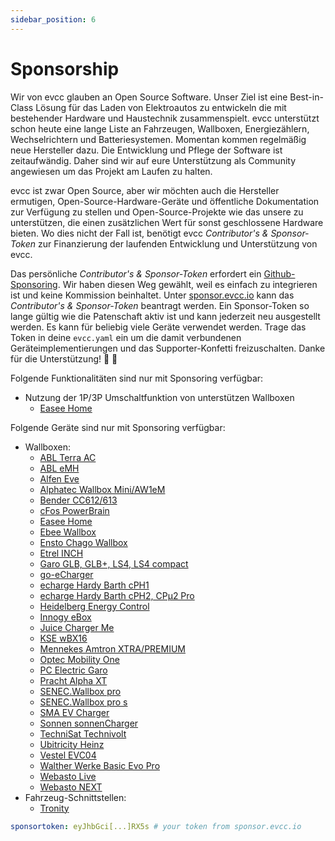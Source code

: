 ```yaml
---
sidebar_position: 6
---
```


# Sponsorship

Wir von evcc glauben an Open Source Software. Unser Ziel ist eine Best-in-Class Lösung für das Laden von Elektroautos zu entwickeln die mit bestehender Hardware und Haustechnik zusammenspielt. evcc unterstützt schon heute eine lange Liste an Fahrzeugen, Wallboxen, Energiezählern, Wechselrichtern und Batteriesystemen. Momentan kommen regelmäßig neue Hersteller dazu. Die Entwicklung und Pflege der Software ist zeitaufwändig. Daher sind wir auf eure Unterstützung als Community angewiesen um das Projekt am Laufen zu halten.

evcc ist zwar Open Source, aber wir möchten auch die Hersteller ermutigen, Open-Source-Hardware-Geräte und öffentliche Dokumentation zur Verfügung zu stellen und Open-Source-Projekte wie das unsere zu unterstützen, die einen zusätzlichen Wert für sonst geschlossene Hardware bieten. Wo dies nicht der Fall ist, benötigt evcc _Contributor's & Sponsor-Token_ zur Finanzierung der laufenden Entwicklung und Unterstützung von evcc.

Das persönliche _Contributor's & Sponsor-Token_ erfordert ein [Github-Sponsoring](https://github.com/sponsors/evcc-io). Wir haben diesen Weg gewählt, weil es einfach zu integrieren ist und keine Kommission beinhaltet. Unter [sponsor.evcc.io](https://sponsor.evcc.io) kann das _Contributor's & Sponsor-Token_ beantragt werden. Ein Sponsor-Token so lange gültig wie die Patenschaft aktiv ist und kann jederzeit neu ausgestellt werden. Es kann für beliebig viele Geräte verwendet werden. Trage das Token in deine `evcc.yaml` ein um die damit verbundenen Geräteimplementierungen und das Supporter-Konfetti freizuschalten. Danke für die Unterstützung! 💚 🎉

Folgende Funktionalitäten sind nur mit Sponsoring verfügbar:

- Nutzung der 1P/3P Umschaltfunktion von unterstützen Wallboxen
  - [Easee Home](/docs/devices/chargers#easee-home-)

Folgende Geräte sind nur mit Sponsoring verfügbar:

- Wallboxen:
  - [ABL Terra AC](/docs/devices/chargers#abb-terra-ac-)
  - [ABL eMH](/docs/devices/chargers#abl-emh-)
  - [Alfen Eve](/docs/devices/chargers#alfen-eve-)
  - [Alphatec Wallbox Mini/AW1eM](/docs/devices/chargers#alphatec-wallbox-mini-aw1em-)
  - [Bender CC612/613](/docs/devices/chargers#bender-cc612613-)
  - [cFos PowerBrain](/docs/devices/chargers#cfos-powerbrain-)
  - [Easee Home](/docs/devices/chargers#easee-home-)
  - [Ebee Wallbox](/docs/devices/chargers#ebee-wallbox-)
  - [Ensto Chago Wallbox](/docs/devices/chargers#ensto-chago-wallbox-)
  - [Etrel INCH](/docs/devices/chargers#etrel-inch-)
  - [Garo GLB, GLB+, LS4, LS4 compact](/docs/devices/chargers#garo-glb-glb-ls4-ls4-compact-)
  - [go-eCharger](/docs/devices/chargers#go-echarger)
  - [echarge Hardy Barth cPH1](/docs/devices/chargers#cph1--)
  - [echarge Hardy Barth cPH2, CPμ2 Pro](/docs/devices/chargers#cph2-cpμ2--)
  - [Heidelberg Energy Control](/docs/devices/chargers#heidelberg-energy-control-)
  - [Innogy eBox](/docs/devices/chargers#innogy-ebox-)
  - [Juice Charger Me](/docs/devices/chargers#juice-charger-me-)
  - [KSE wBX16](/docs/devices/chargers#kse-wbx16-)
  - [Mennekes Amtron XTRA/PREMIUM](/docs/devices/chargers#amtron-xtra-amtron-premium--)
  - [Optec Mobility One](/docs/devices/chargers#optec-mobility-one-)
  - [PC Electric Garo](/docs/devices/chargers#pc-electric-garo-)
  - [Pracht Alpha XT](/docs/devices/chargers#pracht-alpha-xt-)
  - [SENEC.Wallbox pro](/docs/devices/chargers#senecwallbox-pro--)
  - [SENEC.Wallbox pro s](/docs/devices/chargers#senecwallbox-pro-s--)
  - [SMA EV Charger](/docs/devices/chargers#sma-ev-charger-)
  - [Sonnen sonnenCharger](/docs/devices/chargers#sonnen-sonnencharger-)
  - [TechniSat Technivolt](/docs/devices/chargers#technisat-technivolt-)
  - [Ubitricity Heinz](/docs/devices/chargers#ubitricity-heinz-)
  - [Vestel EVC04](/docs/devices/chargers#vestel-evc04-)
  - [Walther Werke Basic Evo Pro](/docs/devices/chargers#walther-werke-basic-evo-pro-)
  - [Webasto Live](/docs/devices/chargers#live--)
  - [Webasto NEXT](/docs/devices/chargers#next--)
- Fahrzeug-Schnittstellen:
  - [Tronity](/docs/devices/vehicles#tronity--)

```yaml title="evcc.yaml"
sponsortoken: eyJhbGci[...]RX5s # your token from sponsor.evcc.io
```
